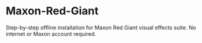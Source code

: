 # Maxon-Red-Giant
Step-by-step offline installation for Maxon Red Giant visual effects suite. No internet or Maxon account required.
